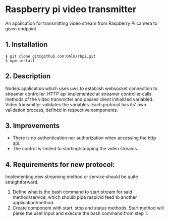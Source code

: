 # Raspberry pi video transmitter

An application for transmitting video stream from Raspberry Pi camera to given endpoint.

## 1. Installation

`$ git clone git@github.com:OAlm/rbpi.git`  
`$ npm install`

## 2. Description
 Nodejs application which uses uws to establish websocket connection to streamer controller. HTTP api implemented at 
 streamer controller calls methods of the video transmitter and passes client initialized variabled. Video transmitter 
 validates the variables. Each protocol has its' own validation process, defined in respective components.
  
## 3. Improvements
 - There is no authentication nor authorization when accessing the http api.
 - The control is limited to starting/stopping the video streams.
   
## 4. Requirements for new protocol:
 Implementing new streaming method or service should be quite straightforward.
  1. Define what is the bash command to start stream for said method/service, which should pipe raspivid feed to another 
  application/method.
  2. Create component with start, stop and status methods. Start method will parse the user input and execute the bash 
  command from step 1.

